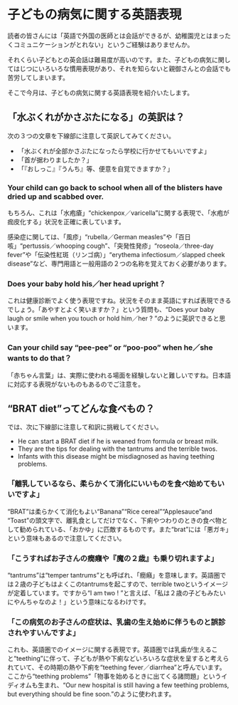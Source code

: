 # 子どもの病気に関する英語表現

読者の皆さんには「英語で外国の医師とは会話ができるが、幼稚園児とはまったくコミュニケーションがとれない」というご経験はありませんか。

それくらい子どもとの英会話は難易度が高いのです。また、子どもの病気に関してはじつにいろいろな慣用表現があり、それを知らないと親御さんとの会話でも苦労してしまいます。

そこで今月は、子どもの病気に関する英語表現を紹介いたします。

## 「水ぶくれがかさぶたになる」の英訳は？

次の３つの文章を下線部に注意して英訳してみてください。

- 「水ぶくれが全部かさぶたになったら学校に行かせてもいいですよ」
- 「首が据わりましたか？」
- 「『おしっこ』『うんち』等、便意を自覚できますか？」

### Your child can go back to school when all of the blisters have dried up and scabbed over.

もちろん、これは「水疱瘡」“chickenpox／varicella”に関する表現で、「水疱が痂皮化する」状況を正確に表しています。

感染症に関しては、「風疹」“rubella／German measles”や「百日咳」“pertussis／whooping cough”、「突発性発疹」“roseola／three-day fever”や「伝染性紅斑（リンゴ病）」“erythema infectiosum／slapped cheek disease”など、専門用語と一般用語の２つの名称を覚えておく必要があります。

### Does your baby hold his／her head upright？

これは健康診断でよく使う表現ですね。状況をそのまま英語にすれば表現できるでしょう。「あやすとよく笑いますか？」という質問も、“Does your baby laugh or smile when you touch or hold him／her ? ”のように英訳できると思います。

### Can your child say “pee-pee” or “poo-poo” when he／she wants to do that？

「赤ちゃん言葉」は、実際に使われる場面を経験しないと難しいですね。日本語に対応する表現がないものもあるのでご注意を。

## “BRAT diet”ってどんな食べもの？

では、次に下線部に注意して和訳に挑戦してください。

- He can start a BRAT diet if he is weaned from formula or breast milk.
- They are the tips for dealing with the tantrums and the terrible twos.
- Infants with this disease might be misdiagnosed as having teething problems.

### 「離乳しているなら、柔らかくて消化にいいものを食べ始めてもいいですよ」

“BRAT”は柔らかくて消化もよい“Banana”“Rice cereal”“Applesauce”and “Toast”の頭文字で、離乳食としてだけでなく、下痢やつわりのときの食べ物として勧められている、「おかゆ」に匹敵するものです。また“brat”には「悪ガキ」という意味もあるので注意してください。

### 「こうすればお子さんの癇癪や『魔の２歳』も乗り切れますよ」

“tantrums”は“temper tantrums”とも呼ばれ、「癇癪」を意味します。英語圏では２歳の子どもはよくこのtantrumsを起こすので、terrible twoというイメージが定着しています。ですから“I am two ! ”と言えば、「私は２歳の子どもみたいにやんちゃなのよ！」という意味になるわけです。

### 「この病気のお子さんの症状は、乳歯の生え始めに伴うものと誤診されやすいんですよ」

これも、英語圏でのイメージに関する表現です。英語圏では乳歯が生えること“teething”に伴って、子どもが熱や下痢などいろいろな症状を呈すると考えられていて、その時期の熱や下痢を“teething fever／diarrhea”と呼んでいます。ここから“teething problems”「物事を始めるときに出てくる諸問題」というイディオムも生まれ、“Our new hospital is still having a few teething problems, but everything should be fine soon.”のように使われます。
